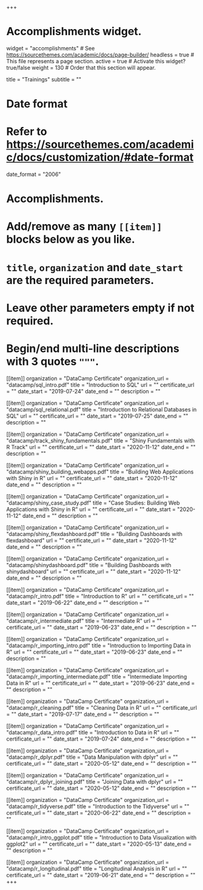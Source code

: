 +++
# Accomplishments widget.
widget = "accomplishments"  # See https://sourcethemes.com/academic/docs/page-builder/
headless = true  # This file represents a page section.
active = true  # Activate this widget? true/false
weight = 130  # Order that this section will appear.

title = "Trainings"
subtitle = ""

# Date format
#   Refer to https://sourcethemes.com/academic/docs/customization/#date-format
date_format = "2006"

# Accomplishments.
#   Add/remove as many `[[item]]` blocks below as you like.
#   `title`, `organization` and `date_start` are the required parameters.
#   Leave other parameters empty if not required.
#   Begin/end multi-line descriptions with 3 quotes `"""`.

[[item]]
  organization = "DataCamp Certificate"
  organization_url = "datacamp/sql_intro.pdf"
  title = "Introduction to SQL"
  url = ""
  certificate_url = ""
  date_start = "2019-07-24"
  date_end = ""
  description = ""

[[item]]
  organization = "DataCamp Certificate"
  organization_url = "datacamp/sql_relational.pdf"
  title = "Introduction to Relational Databases in SQL"
  url = ""
  certificate_url = ""
  date_start = "2019-07-25"
  date_end = ""
  description = ""

[[item]]
  organization = "DataCamp Certificate"
  organization_url = "datacamp/track_shiny_fundamentals.pdf"
  title = "Shiny Fundamentals with R Track"
  url = ""
  certificate_url = ""
  date_start = "2020-11-12"
  date_end = ""
  description = ""

[[item]]
  organization = "DataCamp Certificate"
  organization_url = "datacamp/shiny_building_webapps.pdf"
  title = "Building Web Applications with Shiny in R"
  url = ""
  certificate_url = ""
  date_start = "2020-11-12"
  date_end = ""
  description = ""

[[item]]
  organization = "DataCamp Certificate"
  organization_url = "datacamp/shiny_case_study.pdf"
  title = "Case Studies: Building Web Applications with Shiny in R"
  url = ""
  certificate_url = ""
  date_start = "2020-11-12"
  date_end = ""
  description = ""

[[item]]
  organization = "DataCamp Certificate"
  organization_url = "datacamp/shiny_flexdashboard.pdf"
  title = "Building Dashboards with flexdashboard"
  url = ""
  certificate_url = ""
  date_start = "2020-11-12"
  date_end = ""
  description = ""
  
  [[item]]
  organization = "DataCamp Certificate"
  organization_url = "datacamp/shinydashboard.pdf"
  title = "Building Dashboards with shinydashboard"
  url = ""
  certificate_url = ""
  date_start = "2020-11-12"
  date_end = ""
  description = ""

[[item]]
  organization = "DataCamp Certificate"
  organization_url = "datacamp/r_intro.pdf"
  title = "Introduction to R"
  url = ""
  certificate_url = ""
  date_start = "2019-06-22"
  date_end = ""
  description = ""
  
[[item]]
  organization = "DataCamp Certificate"
  organization_url = "datacamp/r_intermediate.pdf"
  title = "Intermediate R"
  url = ""
  certificate_url = ""
  date_start = "2019-06-23"
  date_end = ""
  description = ""
  
[[item]]
  organization = "DataCamp Certificate"
  organization_url = "datacamp/r_importing_intro.pdf"
  title = "Introduction to Importing Data in R"
  url = ""
  certificate_url = ""
  date_start = "2019-06-23"
  date_end = ""
  description = ""
  
 [[item]]
  organization = "DataCamp Certificate"
  organization_url = "datacamp/r_importing_intermediate.pdf"
  title = "Intermediate Importing Data in R"
  url = ""
  certificate_url = ""
  date_start = "2019-06-23"
  date_end = ""
  description = ""
  
 [[item]]
  organization = "DataCamp Certificate"
  organization_url = "datacamp/r_cleaning.pdf"
  title = "Cleaning Data in R"
  url = ""
  certificate_url = ""
  date_start = "2019-07-17"
  date_end = ""
  description = ""
  
[[item]]
  organization = "DataCamp Certificate"
  organization_url = "datacamp/r_data_intro.pdf"
  title = "Introduction to Data in R"
  url = ""
  certificate_url = ""
  date_start = "2019-07-24"
  date_end = ""
  description = ""
  
[[item]]
  organization = "DataCamp Certificate"
  organization_url = "datacamp/r_dplyr.pdf"
  title = "Data Manipulation with dplyr"
  url = ""
  certificate_url = ""
  date_start = "2020-05-12"
  date_end = ""
  description = ""
  
[[item]]
  organization = "DataCamp Certificate"
  organization_url = "datacamp/r_dplyr_joining.pdf"
  title = "Joining Data with dplyr"
  url = ""
  certificate_url = ""
  date_start = "2020-05-12"
  date_end = ""
  description = ""
  
[[item]]
  organization = "DataCamp Certificate"
  organization_url = "datacamp/r_tidyverse.pdf"
  title = "Introduction to the Tidyverse"
  url = ""
  certificate_url = ""
  date_start = "2020-06-22"
  date_end = ""
  description = ""
  
[[item]]
  organization = "DataCamp Certificate"
  organization_url = "datacamp/r_intro_ggplot.pdf"
  title = "Introduction to Data Visualization with ggplot2"
  url = ""
  certificate_url = ""
  date_start = "2020-05-13"
  date_end = ""
  description = ""
  
 [[item]]
  organization = "DataCamp Certificate"
  organization_url = "datacamp/r_longitudinal.pdf"
  title = "Longitudinal Analysis in R"
  url = ""
  certificate_url = ""
  date_start = "2019-06-21"
  date_end = ""
  description = ""
+++
